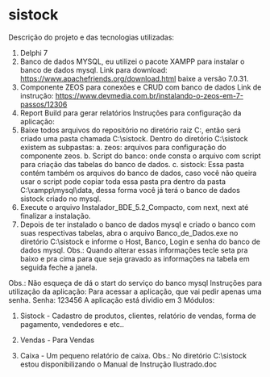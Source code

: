 # sistock
Descrição do projeto e das tecnologias utilizadas:
1.	Delphi 7
2.	Banco de dados MYSQL, eu utilizei o pacote XAMPP para instalar o banco de dados mysql. Link para download: https://www.apachefriends.org/download.html baixe a versão 7.0.31.
3.	Componente ZEOS para conexões e CRUD com banco de dados Link de instrução: https://www.devmedia.com.br/instalando-o-zeos-em-7-passos/12306
4.	Report Build para gerar relatórios
Instruções para configuração da aplicação:
1.	Baixe todos arquivos do repositório no diretório raiz C:, então será criado uma pasta chamada C:\sistock. Dentro do diretório C:\sistock existem as subpastas: a. zeos: arquivos para configuração do componente zeos. b. Script do banco: onde consta o arquivo com script para criação das tabelas do banco de dados. c. sistock: Essa pasta contém também os arquivos do banco de dados, caso você não queira usar o script pode copiar toda essa pasta pra dentro da pasta C:\xampp\mysql\data, dessa forma você já terá o banco de dados sistock criado no mysql.
2.	Execute o arquivo Instalador_BDE_5.2_Compacto, com next, next até finalizar a instalação.
3.	Depois de ter instalado o banco de dados mysql e criado o banco com suas respectivas tabelas, abra o arquivo Banco_de_Dados.exe no diretório C:\sistock e informe o Host, Banco, Login e senha do banco de dados mysql. Obs.: Quando alterar essas informações tecle seta pra baixo e pra cima para que seja gravado as informações na tabela em seguida feche a janela.
 
Obs.: Não esqueça de dá o start do serviço do banco mysql
Instruções para utilização da aplicação: Para acessar a aplicação, que vai pedir apenas uma senha. Senha: 123456
A aplicação está dividio em 3 Módulos:
 
1.	Sistock - Cadastro de produtos, clientes, relatório de vendas, forma de pagamento, vendedores e etc..
 
2.	Vendas - Para Vendas
3.	Caixa - Um pequeno relatório de caixa.
Obs.: No diretório C:\sistock estou disponibilizando o Manual de Instrução Ilustrado.doc

 
